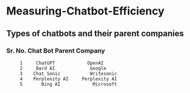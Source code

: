 # Measuring-Chatbot-Efficiency

## Types of chatbots and their parent companies
### Sr. No. 	Chat Bot	       Parent Company
         1	   ChatGPT	          OpenAI
         2	   Bard AI	           Google
         3	  Chat Sonic	       Writesonic
         4	  Perplexity AI	    Perplexity AI
         5	     Bing AI	        Microsoft
